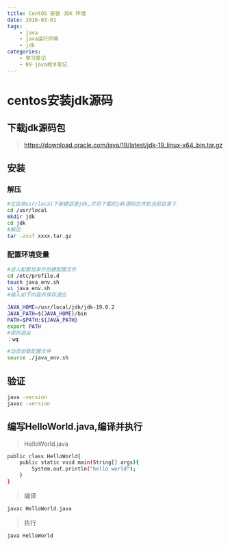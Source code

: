 ```yaml
---
title: CentOS 安装 JDK 环境
date: 2016-03-01
tags:
	- java
	- java运行环境
	- jdk
categories:
	- 学习笔记
	- 09-java相关笔记
---
```


# centos安装jdk源码
## 下载jdk源码包
> https://download.oracle.com/java/19/latest/jdk-19_linux-x64_bin.tar.gz

## 安装
### 解压

```sh
#在目录usr/local下新建目录jdk,并将下载的jdk源码包传到当前目录下
cd /usr/local
mkdir jdk
cd jdk
#解压
tar -zxvf xxxx.tar.gz
```
### 配置环境变量
```sh
#进入配置目录并创建配置文件
cd /etc/profile.d
touch java_env.sh
vi java_env.sh
#输入如下内容并保存退出

JAVA_HOME=/usr/local/jdk/jdk-19.0.2
JAVA_PATH=${JAVA_HOME}/bin
PATH=$PATH:${JAVA_PATH}
export PATH
#保存退出
：wq

#动态加载配置文件
source ./java_env.sh
```

## 验证
```sh
java -version 
javac -version
```
## 编写HelloWorld.java,编译并执行
> HelloWorld.java

```sh
public class HelloWorld{
	public static void main(String[] args){
		System.out.println("hello world");
	}
}
```
> 编译

```sh
javac HelloWorld.java
```
> 执行

```sh
java HelloWorld
```

